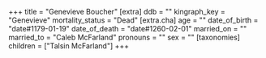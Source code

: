 +++
title = "Genevieve Boucher"
[extra]
ddb = ""
kingraph_key = "Genevieve"
mortality_status = "Dead"
[extra.cha]
age = ""
date_of_birth = "date#1179-01-19"
date_of_death = "date#1260-02-01"
married_on = ""
married_to = "Caleb McFarland"
pronouns = ""
sex = ""
[taxonomies]
children = ["Talsin McFarland"]
+++

